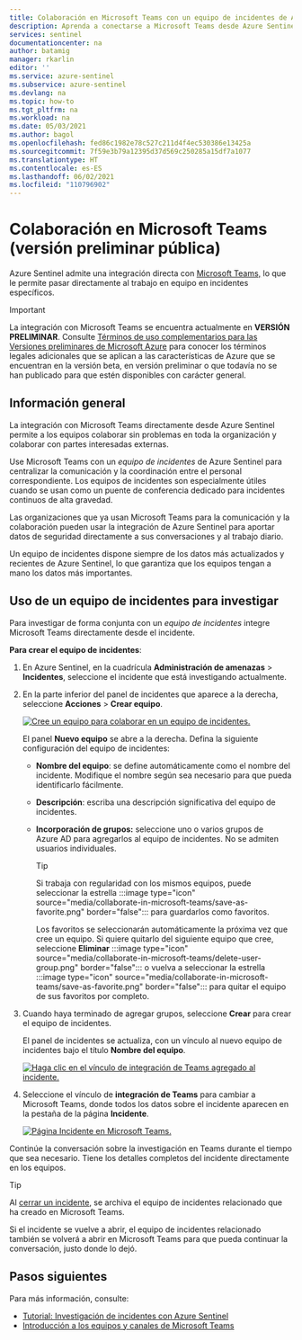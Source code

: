 ```yaml
---
title: Colaboración en Microsoft Teams con un equipo de incidentes de Azure Sentinel | Microsoft Docs
description: Aprenda a conectarse a Microsoft Teams desde Azure Sentinel para colaborar con otros usuarios del equipo mediante los datos de Azure Sentinel.
services: sentinel
documentationcenter: na
author: batamig
manager: rkarlin
editor: ''
ms.service: azure-sentinel
ms.subservice: azure-sentinel
ms.devlang: na
ms.topic: how-to
ms.tgt_pltfrm: na
ms.workload: na
ms.date: 05/03/2021
ms.author: bagol
ms.openlocfilehash: fed86c1982e78c527c211d4f4ec530386e13425a
ms.sourcegitcommit: 7f59e3b79a12395d37d569c250285a15df7a1077
ms.translationtype: HT
ms.contentlocale: es-ES
ms.lasthandoff: 06/02/2021
ms.locfileid: "110796902"
---
```

# <a name="collaborate-in-microsoft-teams-public-preview"></a>Colaboración en Microsoft Teams (versión preliminar pública)

Azure Sentinel admite una integración directa con [Microsoft Teams,](/microsoftteams/) lo que le permite pasar directamente al trabajo en equipo en incidentes específicos.


> [!IMPORTANT]
> La integración con Microsoft Teams se encuentra actualmente en **VERSIÓN PRELIMINAR**. Consulte [Términos de uso complementarios para las Versiones preliminares de Microsoft Azure](https://azure.microsoft.com/support/legal/preview-supplemental-terms/) para conocer los términos legales adicionales que se aplican a las características de Azure que se encuentran en la versión beta, en versión preliminar o que todavía no se han publicado para que estén disponibles con carácter general.

## <a name="overview"></a>Información general

La integración con Microsoft Teams directamente desde Azure Sentinel permite a los equipos colaborar sin problemas en toda la organización y colaborar con partes interesadas externas.

Use Microsoft Teams con un *equipo de incidentes* de Azure Sentinel para centralizar la comunicación y la coordinación entre el personal correspondiente. Los equipos de incidentes son especialmente útiles cuando se usan como un puente de conferencia dedicado para incidentes continuos de alta gravedad.

Las organizaciones que ya usan Microsoft Teams para la comunicación y la colaboración pueden usar la integración de Azure Sentinel para aportar datos de seguridad directamente a sus conversaciones y al trabajo diario. 

Un equipo de incidentes dispone siempre de los datos más actualizados y recientes de Azure Sentinel, lo que garantiza que los equipos tengan a mano los datos más importantes.

## <a name="use-an-incident-team-to-investigate"></a>Uso de un equipo de incidentes para investigar

Para investigar de forma conjunta con un *equipo de incidentes* integre Microsoft Teams directamente desde el incidente.

**Para crear el equipo de incidentes**:

1. En Azure Sentinel, en la cuadrícula **Administración de amenazas** > **Incidentes**, seleccione el incidente que está investigando actualmente.

1. En la parte inferior del panel de incidentes que aparece a la derecha, seleccione **Acciones** > **Crear equipo**.

    [ ![Cree un equipo para colaborar en un equipo de incidentes.](media/collaborate-in-microsoft-teams/create-team.png) ](media/collaborate-in-microsoft-teams/create-team.png#lightbox)

    El panel **Nuevo equipo** se abre a la derecha. Defina la siguiente configuración del equipo de incidentes:

    - **Nombre del equipo**: se define automáticamente como el nombre del incidente. Modifique el nombre según sea necesario para que pueda identificarlo fácilmente.
    - **Descripción**: escriba una descripción significativa del equipo de incidentes.
    - **Incorporación de grupos:** seleccione uno o varios grupos de Azure AD para agregarlos al equipo de incidentes. No se admiten usuarios individuales.

        > [!TIP]
        > Si trabaja con regularidad con los mismos equipos, puede seleccionar la estrella :::image type="icon" source="media/collaborate-in-microsoft-teams/save-as-favorite.png" border="false"::: para guardarlos como favoritos.
        >
        > Los favoritos se seleccionarán automáticamente la próxima vez que cree un equipo. Si quiere quitarlo del siguiente equipo que cree, seleccione **Eliminar** :::image type="icon" source="media/collaborate-in-microsoft-teams/delete-user-group.png" border="false"::: o vuelva a seleccionar la estrella :::image type="icon" source="media/collaborate-in-microsoft-teams/save-as-favorite.png" border="false"::: para quitar el equipo de sus favoritos por completo.
        >

1. Cuando haya terminado de agregar grupos, seleccione **Crear** para crear el equipo de incidentes.

    El panel de incidentes se actualiza, con un vínculo al nuevo equipo de incidentes bajo el título **Nombre del equipo**.

    [ ![Haga clic en el vínculo de integración de Teams agregado al incidente.](media/collaborate-in-microsoft-teams/teams-link-added-to-incident.jpg) ](media/collaborate-in-microsoft-teams/teams-link-added-to-incident.jpg#lightbox)


1. Seleccione el vínculo de **integración de Teams** para cambiar a Microsoft Teams, donde todos los datos sobre el incidente aparecen en la pestaña de la página **Incidente**.

    [ ![Página Incidente en Microsoft Teams.](media/collaborate-in-microsoft-teams/incident-in-teams.jpg) ](media/collaborate-in-microsoft-teams/incident-in-teams.jpg#lightbox)

Continúe la conversación sobre la investigación en Teams durante el tiempo que sea necesario. Tiene los detalles completos del incidente directamente en los equipos.

> [!TIP]
> Al [cerrar un incidente](tutorial-investigate-cases.md#closing-an-incident), se archiva el equipo de incidentes relacionado que ha creado en Microsoft Teams.
>
> Si el incidente se vuelve a abrir, el equipo de incidentes relacionado también se volverá a abrir en Microsoft Teams para que pueda continuar la conversación, justo donde lo dejó.
>

## <a name="next-steps"></a>Pasos siguientes

Para más información, consulte:

- [Tutorial: Investigación de incidentes con Azure Sentinel](tutorial-investigate-cases.md)
- [Introducción a los equipos y canales de Microsoft Teams](/microsoftteams/teams-channels-overview/)
